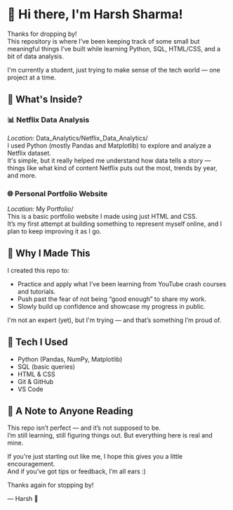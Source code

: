 # 👋 Hi there, I'm Harsh Sharma!

Thanks for dropping by!  
This repository is where I’ve been keeping track of some small but meaningful things I’ve built while learning Python, SQL, HTML/CSS, and a bit of data analysis.

I'm currently a student, just trying to make sense of the tech world — one project at a time.

## 🚀 What's Inside?

### 📊 Netflix Data Analysis  
*Location:* Data_Analytics/Netflix_Data_Analytics/  
I used Python (mostly Pandas and Matplotlib) to explore and analyze a Netflix dataset.  
It's simple, but it really helped me understand how data tells a story — things like what kind of content Netflix puts out the most, trends by year, and more.

### 🌐 Personal Portfolio Website  
*Location:* My Portfolio/  
This is a basic portfolio website I made using just HTML and CSS.  
It’s my first attempt at building something to represent myself online, and I plan to keep improving it as I go.

## 🎯 Why I Made This

I created this repo to:
- Practice and apply what I’ve been learning from YouTube crash courses and tutorials.
- Push past the fear of not being “good enough” to share my work.
- Slowly build up confidence and showcase my progress in public.

I'm not an expert (yet), but I'm trying — and that’s something I’m proud of.

## 🔧 Tech I Used

- Python (Pandas, NumPy, Matplotlib)
- SQL (basic queries)
- HTML & CSS
- Git & GitHub
- VS Code

## 📌 A Note to Anyone Reading

This repo isn’t perfect — and it’s not supposed to be.  
I’m still learning, still figuring things out. But everything here is real and mine.

If you're just starting out like me, I hope this gives you a little encouragement.  
And if you’ve got tips or feedback, I’m all ears :)

Thanks again for stopping by!

— Harsh 🙌
